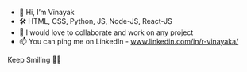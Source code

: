- 👋 Hi, I’m Vinayak
- 🛠️ HTML, CSS, Python, JS, Node-JS, React-JS
- 💞️ I would love to collaborate and work on any project
- 📫 You can ping me on LinkedIn - www.linkedin.com/in/r-vinayaka/

Keep Smiling 💙🐾

<!---
smilyidiot/smilyidiot is a ✨ special ✨ repository because its `README.md` (this file) appears on your GitHub profile.
You can click the Preview link to take a look at your changes.
--->
